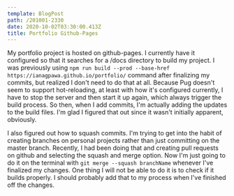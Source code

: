 ```yaml
---
template: BlogPost
path: /201001-2330
date: 2020-10-02T03:30:00.413Z
title: Portfolio Github-Pages
---
```

My portfolio project is hosted on github-pages.  I currently have it configured so that it searches for a /docs directory to build my project.  I was previously using `npm run build --prod --base-href https://ianagpawa.github.io/portfolio/` command after finalizing my commits, but realized I don't need to do that at all.  Because Pug doesn't seem to support hot-reloading, at least with how it's configured currently, I have to stop the server and then start it up again, which always trigger the build process.  So then, when I add commits, I'm actually adding the updates to the build files. I'm glad I figured that out since it wasn't initially apparent, obviously.

I also figured out how to squash commits.  I'm trying to get into the habit of creating branches on personal projects rather than just committing on the master branch.  Recently, I had been doing that and creating pull requests on github and selecting the squash and merge option.  Now I'm just going to do it on the terminal with `git merge --squash branchName` whenever I've finalized my changes.  One thing I will not be able to do it is to check if it builds properly.  I should probably add that to my process when I've finished off the changes.